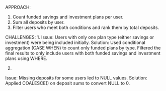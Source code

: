 APPROACH:
1. Count funded savings and investment plans per user.
2. Sum all deposits by user.
3. Filter users who meet both conditions and rank them by total deposits.


CHALLENGES:
1.
Issue: Users with only one plan type (either savings or investment) were being included initially.
Solution: Used conditional aggregation (CASE WHEN) to count only funded plans by type. Filtered the final results to only include users with both funded savings and investment plans using WHERE.

2.
Issue: Missing deposits for some users led to NULL values.
Solution: Applied COALESCE() on deposit sums to convert NULL to 0.
